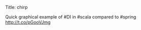 Title: chirp

Quick graphical example of #DI in #scala compared to #spring <a href="http://t.co/pGooVJmg">http://t.co/pGooVJmg</a>
